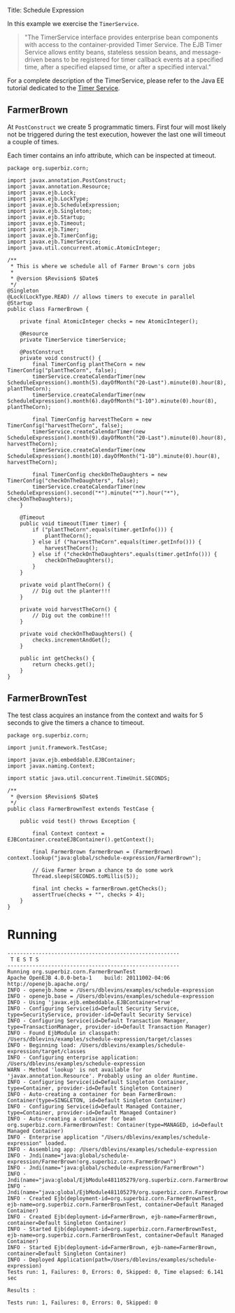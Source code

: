 Title: Schedule Expression

In this example we exercise the `TimerService`.

>"The TimerService interface provides enterprise bean components with access to the container-provided Timer Service. 
The EJB Timer Service allows entity beans, stateless session beans, and message-driven beans to be registered for timer 
callback events at a specified time, after a specified elapsed time, or after a specified interval."

For a complete description of the TimerService, please refer to the Java EE tutorial dedicated to the 
[Timer Service](http://docs.oracle.com/javaee/6/tutorial/doc/bnboy.html).

## FarmerBrown

At `PostConstruct` we create 5 programmatic timers. First four will most likely not be triggered during the test
execution, however the last one will timeout a couple of times.

Each timer contains an info attribute, which can be inspected at timeout.   

    package org.superbiz.corn;
    
    import javax.annotation.PostConstruct;
    import javax.annotation.Resource;
    import javax.ejb.Lock;
    import javax.ejb.LockType;
    import javax.ejb.ScheduleExpression;
    import javax.ejb.Singleton;
    import javax.ejb.Startup;
    import javax.ejb.Timeout;
    import javax.ejb.Timer;
    import javax.ejb.TimerConfig;
    import javax.ejb.TimerService;
    import java.util.concurrent.atomic.AtomicInteger;
    
    /**
     * This is where we schedule all of Farmer Brown's corn jobs
     *
     * @version $Revision$ $Date$
     */
    @Singleton
    @Lock(LockType.READ) // allows timers to execute in parallel
    @Startup
    public class FarmerBrown {
    
        private final AtomicInteger checks = new AtomicInteger();
    
        @Resource
        private TimerService timerService;
    
        @PostConstruct
        private void construct() {
            final TimerConfig plantTheCorn = new TimerConfig("plantTheCorn", false);
            timerService.createCalendarTimer(new ScheduleExpression().month(5).dayOfMonth("20-Last").minute(0).hour(8), plantTheCorn);
            timerService.createCalendarTimer(new ScheduleExpression().month(6).dayOfMonth("1-10").minute(0).hour(8), plantTheCorn);
    
            final TimerConfig harvestTheCorn = new TimerConfig("harvestTheCorn", false);
            timerService.createCalendarTimer(new ScheduleExpression().month(9).dayOfMonth("20-Last").minute(0).hour(8), harvestTheCorn);
            timerService.createCalendarTimer(new ScheduleExpression().month(10).dayOfMonth("1-10").minute(0).hour(8), harvestTheCorn);
    
            final TimerConfig checkOnTheDaughters = new TimerConfig("checkOnTheDaughters", false);
            timerService.createCalendarTimer(new ScheduleExpression().second("*").minute("*").hour("*"), checkOnTheDaughters);
        }
    
        @Timeout
        public void timeout(Timer timer) {
            if ("plantTheCorn".equals(timer.getInfo())) {
                plantTheCorn();
            } else if ("harvestTheCorn".equals(timer.getInfo())) {
                harvestTheCorn();
            } else if ("checkOnTheDaughters".equals(timer.getInfo())) {
                checkOnTheDaughters();
            }
        }
    
        private void plantTheCorn() {
            // Dig out the planter!!!
        }
    
        private void harvestTheCorn() {
            // Dig out the combine!!!
        }
    
        private void checkOnTheDaughters() {
            checks.incrementAndGet();
        }
    
        public int getChecks() {
            return checks.get();
        }
    }

## FarmerBrownTest

The test class acquires an instance from the context and waits for 5 seconds to give the timers a chance to timeout.

    package org.superbiz.corn;
    
    import junit.framework.TestCase;
    
    import javax.ejb.embeddable.EJBContainer;
    import javax.naming.Context;
    
    import static java.util.concurrent.TimeUnit.SECONDS;
    
    /**
     * @version $Revision$ $Date$
     */
    public class FarmerBrownTest extends TestCase {
    
        public void test() throws Exception {
    
            final Context context = EJBContainer.createEJBContainer().getContext();
    
            final FarmerBrown farmerBrown = (FarmerBrown) context.lookup("java:global/schedule-expression/FarmerBrown");
    
            // Give Farmer brown a chance to do some work
            Thread.sleep(SECONDS.toMillis(5));
    
            final int checks = farmerBrown.getChecks();
            assertTrue(checks + "", checks > 4);
        }
    }

# Running

    
    -------------------------------------------------------
     T E S T S
    -------------------------------------------------------
    Running org.superbiz.corn.FarmerBrownTest
    Apache OpenEJB 4.0.0-beta-1    build: 20111002-04:06
    http://openejb.apache.org/
    INFO - openejb.home = /Users/dblevins/examples/schedule-expression
    INFO - openejb.base = /Users/dblevins/examples/schedule-expression
    INFO - Using 'javax.ejb.embeddable.EJBContainer=true'
    INFO - Configuring Service(id=Default Security Service, type=SecurityService, provider-id=Default Security Service)
    INFO - Configuring Service(id=Default Transaction Manager, type=TransactionManager, provider-id=Default Transaction Manager)
    INFO - Found EjbModule in classpath: /Users/dblevins/examples/schedule-expression/target/classes
    INFO - Beginning load: /Users/dblevins/examples/schedule-expression/target/classes
    INFO - Configuring enterprise application: /Users/dblevins/examples/schedule-expression
    WARN - Method 'lookup' is not available for 'javax.annotation.Resource'. Probably using an older Runtime.
    INFO - Configuring Service(id=Default Singleton Container, type=Container, provider-id=Default Singleton Container)
    INFO - Auto-creating a container for bean FarmerBrown: Container(type=SINGLETON, id=Default Singleton Container)
    INFO - Configuring Service(id=Default Managed Container, type=Container, provider-id=Default Managed Container)
    INFO - Auto-creating a container for bean org.superbiz.corn.FarmerBrownTest: Container(type=MANAGED, id=Default Managed Container)
    INFO - Enterprise application "/Users/dblevins/examples/schedule-expression" loaded.
    INFO - Assembling app: /Users/dblevins/examples/schedule-expression
    INFO - Jndi(name="java:global/schedule-expression/FarmerBrown!org.superbiz.corn.FarmerBrown")
    INFO - Jndi(name="java:global/schedule-expression/FarmerBrown")
    INFO - Jndi(name="java:global/EjbModule481105279/org.superbiz.corn.FarmerBrownTest!org.superbiz.corn.FarmerBrownTest")
    INFO - Jndi(name="java:global/EjbModule481105279/org.superbiz.corn.FarmerBrownTest")
    INFO - Created Ejb(deployment-id=org.superbiz.corn.FarmerBrownTest, ejb-name=org.superbiz.corn.FarmerBrownTest, container=Default Managed Container)
    INFO - Created Ejb(deployment-id=FarmerBrown, ejb-name=FarmerBrown, container=Default Singleton Container)
    INFO - Started Ejb(deployment-id=org.superbiz.corn.FarmerBrownTest, ejb-name=org.superbiz.corn.FarmerBrownTest, container=Default Managed Container)
    INFO - Started Ejb(deployment-id=FarmerBrown, ejb-name=FarmerBrown, container=Default Singleton Container)
    INFO - Deployed Application(path=/Users/dblevins/examples/schedule-expression)
    Tests run: 1, Failures: 0, Errors: 0, Skipped: 0, Time elapsed: 6.141 sec
    
    Results :
    
    Tests run: 1, Failures: 0, Errors: 0, Skipped: 0
    

